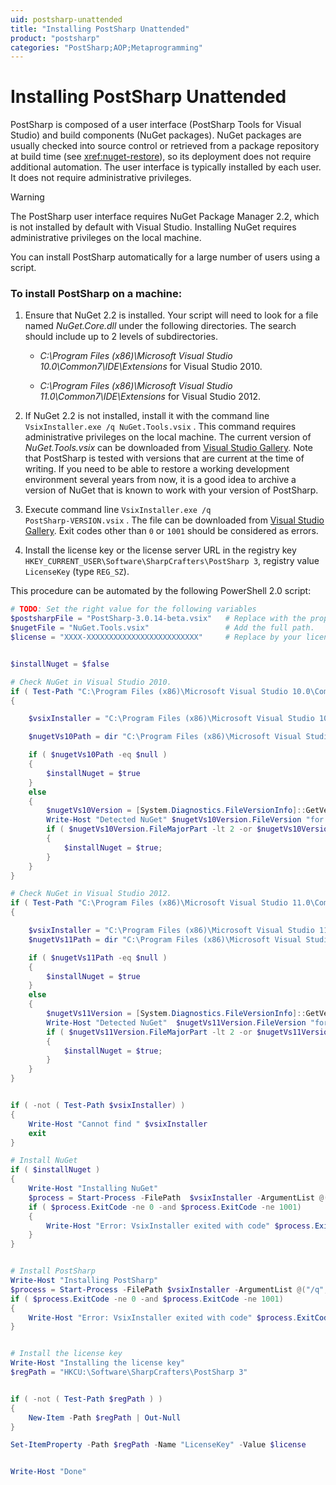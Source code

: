 ```yaml
---
uid: postsharp-unattended
title: "Installing PostSharp Unattended"
product: "postsharp"
categories: "PostSharp;AOP;Metaprogramming"
---
```

# Installing PostSharp Unattended

PostSharp is composed of a user interface (PostSharp Tools for Visual Studio) and build components (NuGet packages). NuGet packages are usually checked into source control or retrieved from a package repository at build time (see <xref:nuget-restore>), so its deployment does not require additional automation. The user interface is typically installed by each user. It does not require administrative privileges. 

> [!WARNING]
> The PostSharp user interface requires NuGet Package Manager 2.2, which is not installed by default with Visual Studio. Installing NuGet requires administrative privileges on the local machine.

You can install PostSharp automatically for a large number of users using a script.


### To install PostSharp on a machine:

1. Ensure that NuGet 2.2 is installed. Your script will need to look for a file named *NuGet.Core.dll* under the following directories. The search should include up to 2 levels of subdirectories. 

    * *C:\Program Files (x86)\Microsoft Visual Studio 10.0\Common7\IDE\Extensions* for Visual Studio 2010. 

    * *C:\Program Files (x86)\Microsoft Visual Studio 11.0\Common7\IDE\Extensions* for Visual Studio 2012. 


2. If NuGet 2.2 is not installed, install it with the command line <code>VsixInstaller.exe /q NuGet.Tools.vsix</code>
. This command requires administrative privileges on the local machine. The current version of *NuGet.Tools.vsix* can be downloaded from [Visual Studio Gallery](http://visualstudiogallery.msdn.microsoft.com/27077b70-9dad-4c64-adcf-c7cf6bc9970c). Note that PostSharp is tested with versions that are current at the time of writing. If you need to be able to restore a working development environment several years from now, it is a good idea to archive a version of NuGet that is known to work with your version of PostSharp. 


3. Execute command line <code>VsixInstaller.exe /q PostSharp-VERSION.vsix</code>
. The file can be downloaded from [Visual Studio Gallery](http://visualstudiogallery.msdn.microsoft.com/a058d5d3-e654-43f8-a308-c3bdfdd0be4a). Exit codes other than `0` or `1001` should be considered as errors. 


4. Install the license key or the license server URL in the registry key `HKEY_CURRENT_USER\Software\SharpCrafters\PostSharp 3`, registry value `LicenseKey` (type `REG_SZ`). 


This procedure can be automated by the following PowerShell 2.0 script:

```powershell
# TODO: Set the right value for the following variables
$postsharpFile = "PostSharp-3.0.14-beta.vsix"   # Replace with the proper version number and add the full path.
$nugetFile = "NuGet.Tools.vsix"                 # Add the full path.
$license = "XXXX-XXXXXXXXXXXXXXXXXXXXXXXXX"     # Replace by your license key or license server URL.


$installNuget = $false

# Check NuGet in Visual Studio 2010.
if ( Test-Path "C:\Program Files (x86)\Microsoft Visual Studio 10.0\Common7\IDE\devenv.exe" ) 
{

    $vsixInstaller = "C:\Program Files (x86)\Microsoft Visual Studio 10.0\Common7\IDE\VsixInstaller.exe"

    $nugetVs10Path = dir "C:\Program Files (x86)\Microsoft Visual Studio 10.0\Common7\IDE\Extensions" -Include "NuGet.Core.dll" -Recurse | select -First 1

    if ( $nugetVs10Path -eq $null )
    {
        $installNuget = $true                          
    }
    else
    {
        $nugetVs10Version = [System.Diagnostics.FileVersionInfo]::GetVersionInfo($nugetVs10Path)
        Write-Host "Detected NuGet" $nugetVs10Version.FileVersion "for Visual Studio 2010."
        if ( $nugetVs10Version.FileMajorPart -lt 2 -or $nugetVs10Version.FileMinorPart -lt 1 )
        {
            $installNuget = $true;
        }
    }
}

# Check NuGet in Visual Studio 2012.
if ( Test-Path "C:\Program Files (x86)\Microsoft Visual Studio 11.0\Common7\IDE\devenv.exe" ) 
{

    $vsixInstaller = "C:\Program Files (x86)\Microsoft Visual Studio 11.0\Common7\IDE\VsixInstaller.exe"
    $nugetVs11Path = dir "C:\Program Files (x86)\Microsoft Visual Studio 11.0\Common7\IDE\Extensions" -Include "NuGet.Core.dll" -Recurse | select -First 1

    if ( $nugetVs11Path -eq $null )
    {
        $installNuget = $true                          
    }
    else
    {
        $nugetVs11Version = [System.Diagnostics.FileVersionInfo]::GetVersionInfo($nugetVs10Path)
        Write-Host "Detected NuGet"  $nugetVs11Version.FileVersion "for Visual Studio 2012."
        if ( $nugetVs11Version.FileMajorPart -lt 2 -or $nugetVs11Version.FileMinorPart -lt 1 )
        {
            $installNuget = $true;
        }
    }
}


if ( -not ( Test-Path $vsixInstaller) )
{
    Write-Host "Cannot find " $vsixInstaller
    exit
}

# Install NuGet
if ( $installNuget )
{
    Write-Host "Installing NuGet"
    $process = Start-Process -FilePath  $vsixInstaller -ArgumentList @("/q", $nugetFile) -Wait -Verb runas  -PassThru
    if ( $process.ExitCode -ne 0 -and $process.ExitCode -ne 1001)
    {
        Write-Host "Error: VsixInstaller exited with code" $process.ExitCode -ForegroundColor Red
    }
}


# Install PostSharp
Write-Host "Installing PostSharp"
$process = Start-Process -FilePath $vsixInstaller -ArgumentList @("/q", $postsharpFile) -Wait -PassThru
if ( $process.ExitCode -ne 0 -and $process.ExitCode -ne 1001)
{
    Write-Host "Error: VsixInstaller exited with code" $process.ExitCode -ForegroundColor Red
}


# Install the license key
Write-Host "Installing the license key"
$regPath = "HKCU:\Software\SharpCrafters\PostSharp 3"


if ( -not ( Test-Path $regPath ) )
{
    New-Item -Path $regPath | Out-Null
}

Set-ItemProperty -Path $regPath -Name "LicenseKey" -Value $license


Write-Host "Done"
```

